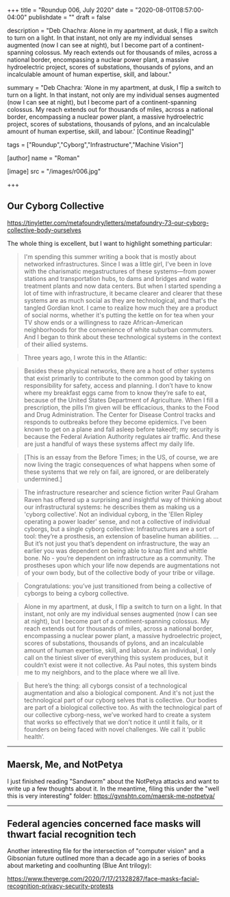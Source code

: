 +++
title = "Roundup 006, July 2020"
date = "2020-08-01T08:57:00-04:00"
publishdate = ""
draft = false

description = "Deb Chachra:  Alone in my apartment, at dusk, I flip a switch to turn on a light. In that instant, not only are my individual senses augmented (now I can see at night), but I become part of a continent-spanning colossus. My reach extends out for thousands of miles, across a national border, encompassing a nuclear power plant, a massive hydroelectric project, scores of substations, thousands of pylons, and an incalculable amount of human expertise, skill, and labour."

summary = "Deb Chachra: 'Alone in my apartment, at dusk, I flip a switch to turn on a light. In that instant, not only are my individual senses augmented (now I can see at night), but I become part of a continent-spanning colossus. My reach extends out for thousands of miles, across a national border, encompassing a nuclear power plant, a massive hydroelectric project, scores of substations, thousands of pylons, and an incalculable amount of human expertise, skill, and labour.' [Continue Reading]"

tags = ["Roundup","Cyborg","Infrastructure","Machine Vision"]

[author]
    name = "Roman"

[image]
    src = "/images/r006.jpg"

+++

## Our Cyborg Collective

https://tinyletter.com/metafoundry/letters/metafoundry-73-our-cyborg-collective-body-ourselves

The whole thing is excellent, but I want to highlight something particular:

> I'm spending this summer writing a book that is mostly about networked infrastructures. Since I was a little girl, I've been in love with the charismatic megastructures of these systems—from power stations and transportation hubs, to dams and bridges and water treatment plants and now data centers. But when I started spending a lot of time with infrastructure, it became clearer and clearer that these systems are as much social as they are technological, and that's the tangled Gordian knot. I came to realize how much they are a product of social norms, whether it's putting the kettle on for tea when your TV show ends or a willingness to raze African-American neighborhoods for the convenience of white suburban commuters. And I began to think about these technological systems in the context of their allied systems. 

> Three years ago, I wrote this in the Atlantic:

> Besides these physical networks, there are a host of other systems that exist primarily to contribute to the common good by taking on responsibility for safety, access and planning. I don’t have to know where my breakfast eggs came from to know they’re safe to eat, because of the United States Department of Agriculture. When I fill a prescription, the pills I’m given will be efficacious, thanks to the Food and Drug Administration. The Center for Disease Control tracks and responds to outbreaks before they become epidemics. I’ve been known to get on a plane and fall asleep before takeoff; my security is because the Federal Aviation Authority regulates air traffic. And these are just a handful of ways these systems affect my daily life.

> [This is an essay from the Before Times; in the US, of course, we are now living the tragic consequences of what happens when some of these systems that we rely on fail, are ignored, or are deliberately undermined.] 

> The infrastructure researcher and science fiction writer Paul Graham Raven has offered up a surprising and insightful way of thinking about our infrastructural systems: he describes them as making us a 'cyborg collective'. Not an individual cyborg, in the 'Ellen Ripley operating a power loader' sense, and not a collective of individual cyborgs, but a single cyborg collective:
Infrastructures are a sort of tool: they’re a prosthesis, an extension of baseline human abilities. … But it’s not just you that’s dependent on infrastructure, the way an earlier you was dependent on being able to knap flint and whittle bone. No - you’re dependent on infrastructure as a community. The prostheses upon which your life now depends are augmentations not of your own body, but of the collective body of your tribe or village.

> Congratulations: you’ve just transitioned from being a collective of cyborgs to being a cyborg collective.

> Alone in my apartment, at dusk, I flip a switch to turn on a light. In that instant, not only are my individual senses augmented (now I can see at night), but I become part of a continent-spanning colossus. My reach extends out for thousands of miles, across a national border, encompassing a nuclear power plant, a massive hydroelectric project, scores of substations, thousands of pylons, and an incalculable amount of human expertise, skill, and labour. As an individual, I only call on the tiniest sliver of everything this system produces, but it couldn’t exist were it not collective. As Paul notes, this system binds me to my neighbors, and to the place where we all live.

> But here’s the thing: all cyborgs consist of a technological augmentation and also a biological component. And it's not just the technological part of our cyborg selves that is collective. Our bodies are part of a biological collective too. As with the technological part of our collective cyborg-ness, we’ve worked hard to create a system that works so effectively that we don’t notice it until it fails, or it founders on being faced with novel challenges. We call it ‘public health’.


---

## Maersk, Me, and NotPetya

I just finished reading "Sandworm" about the NotPetya attacks and want to write up a few thoughts about it. In the meantime, filing this under the "well this is very interesting" folder: https://gvnshtn.com/maersk-me-notpetya/

---

## Federal agencies concerned face masks will thwart facial recognition tech

Another interesting file for the intersection of "computer vision" and a Gibsonian future outlined more than a decade ago in a series of books about marketing and coolhunting (Blue Ant trilogy):

https://www.theverge.com/2020/7/17/21328287/face-masks-facial-recognition-privacy-security-protests
